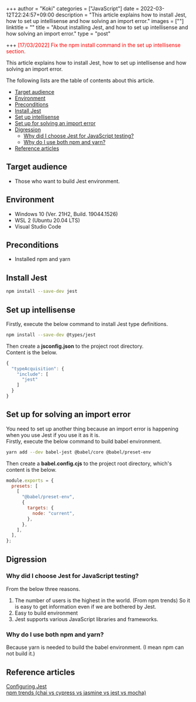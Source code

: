 +++
author = "Koki"
categories = ["JavaScript"]
date = 2022-03-12T22:24:57+09:00
description = "This article explains how to install Jest, how to set up intellisense and how solving an import error."
images = [""]
linktitle = ""
title = "About installing Jest, and how to set up intellisense and how solving an import error."
type = "post"

+++
<font color="red">[17/03/2022] Fix the npm install command in the set up intellisense section.</font>

This article explains how to install Jest, how to set up intellisense and how solving an import error.

The following lists are the table of contents about this article.
<!-- START doctoc generated TOC please keep comment here to allow auto update -->
<!-- DON'T EDIT THIS SECTION, INSTEAD RE-RUN doctoc TO UPDATE -->


- <font color="#1111cc">[Target audience](#target-audience)</font>
- <font color="#1111cc">[Environment](#environment)</font>
- <font color="#1111cc">[Preconditions](#preconditions)</font>
- <font color="#1111cc">[Install Jest](#install-jest)</font>
- <font color="#1111cc">[Set up intellisense](#set-up-intellisense)</font>
- <font color="#1111cc">[Set up for solving an import error](#set-up-for-solving-an-import-error)</font>
- <font color="#1111cc">[Digression](#digression)</font>
  - <font color="#1111cc">[Why did I choose Jest for JavaScript testing?](#why-did-i-choose-jest-for-javascript-testing)</font>
  - <font color="#1111cc">[Why do I use both npm and yarn?](#why-do-i-use-both-npm-and-yarn)</font>
- <font color="#1111cc">[Reference articles](#reference-articles)</font>

<!-- END doctoc generated TOC please keep comment here to allow auto update -->


## Target audience
- Those who want to build Jest environment.


## Environment
- Windows 10 (Ver. 21H2, Build. 19044.1526)
- WSL 2 (Ubuntu 20.04 LTS)
- Visual Studio Code


## Preconditions
- Installed npm and yarn


## Install Jest
```sh
npm install --save-dev jest
```


## Set up intellisense
Firstly, execute the below command to install Jest type definitions.
```sh
npm install --save-dev @types/jest
```

Then create a **jsconfig.json** to the project root directory.  
Content is the below.
```javascript
{
  "typeAcquisition": {
    "include": [
      "jest"
    ]
  }
}
```

## Set up for solving an import error
You need to set up another thing because an import error is happening when you use Jest if you use it as it is.  
Firstly, execute the below command to build babel environment.
```sh
yarn add --dev babel-jest @babel/core @babel/preset-env
```

Then create a **babel.config.cjs** to the project root directory, which's content is the below.
```javascript
module.exports = {
  presets: [
    [
      "@babel/preset-env",
      {
        targets: {
          node: "current",
        },
      },
    ],
  ],
};
```


## Digression
### Why did I choose Jest for JavaScript testing?
From the below three reasons.
1. The number of users is the highest in the world. (From npm trends) So it is easy to get information even if we are bothered by Jest.
2. Easy to build environment
3. Jest supports various JavaScript libraries and frameworks.


### Why do I use both npm and yarn?
Because yarn is needed to build the babel environment. (I mean npm can not build it.)  


## Reference articles
<font color="#1111cc"><a href="https://jestjs.io/docs/configuration" target="_blank">Configuring Jest</a></font>  
<font color="#1111cc"><a href="https://www.npmtrends.com/jest-vs-jasmine-vs-mocha-vs-chai-vs-cypress" target="_blank">npm trends (chai vs cypress vs jasmine vs jest vs mocha)</a></font>

